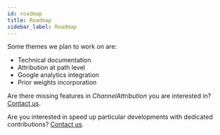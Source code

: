 ```yaml
---
id: roadmap
title: Roadmap
sidebar_label: Roadmap
---
```


Some themes we plan to work on are:  

- Technical documentation
- Attribution at path level
- Google analytics integration
- Prior weights incorporation 


Are there missing features in <i>ChannelAttribution</i> you are interested in? <a href="mailto:info@channelattribution.net"> Contact us</a>.

Are you interested in speed up particular developments with dedicated contributions? <a href="mailto:info@channelattribution.net"> Contact us</a>.


